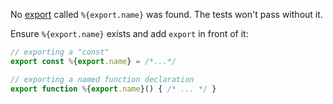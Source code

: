 No [export](https://developer.mozilla.org/en-US/docs/Web/JavaScript/Reference/Statements/export)
called `%{export.name}` was found. The tests won't pass without it.

Ensure `%{export.name}` exists and add `export` in front of it:
```javascript
// exporting a "const"
export const %{export.name} = /*...*/

// exporting a named function declaration
export function %{export.name}() { /* ... */ }
```
